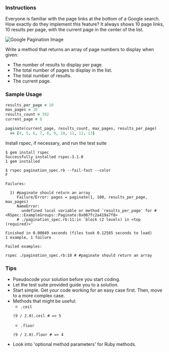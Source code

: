 ### Instructions

Everyone is familiar with the page links at the bottom of a Google search. How exactly do they implement this feature? It always shows 10 page links, 10 results per page, with the current page in the center of the list.

![Google Pagination Image](https://s3.amazonaws.com/horizon-production/images/MDpBwqm.png)

Write a method that returns an array of page numbers to display when given:

* The number of results to display per page.
* The total number of pages to display in the list.
* The total number of results.
* The current page.

### Sample Usage

```ruby
results_per_page = 10
max_pages = 10
results_count = 392
current_page = 8

paginate(current_page, results_count, max_pages, results_per_page)
  => [4, 5, 6, 7, 8, 9, 10, 11, 12, 13]
```

Install rspec, if necessary, and run the test suite
```no-highlight
$ gem install rspec
Successfully installed rspec-3.1.0
1 gem installed

$ rspec pagination_spec.rb --fail-fast --color
F

Failures:

  1) #paginate should return an array
     Failure/Error: pages = paginate(1, 100, results_per_page, max_pages)
     NameError:
       undefined local variable or method `results_per_page' for #<RSpec::ExampleGroups::Paginate:0x007fc2a419a7f8>
     # ./pagination_spec.rb:11:in `block (2 levels) in <top (required)>'

Finished in 0.00049 seconds (files took 0.12565 seconds to load)
1 example, 1 failure

Failed examples:

rspec ./pagination_spec.rb:10 # #paginate should return an array
```

### Tips

* Pseudocode your solution before you start coding.
* Let the test suite provided guide you to a solution.
* Start simple. Get your code working for an easy case first. Then, move to a more complex case.
* Methods that might be useful:
  * `.ceil`
  ```
  (9 / 2.0).ceil # => 5
  ```
  * `.floor`
  ```
  (9 / 2.0).floor # => 4
  ```
* Look into 'optional method parameters' for Ruby methods.
